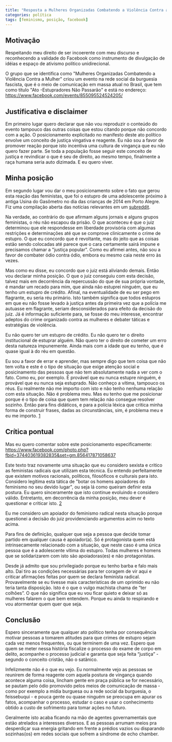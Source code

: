```yaml
---
title: "Resposta a Mulheres Organizadas Combatendo a Violência Contra a Mulher"
categories: política
tags: [feminismo, posição, facebook]
---
```


## Motivação

Respeitando meu direito de ser incoerente com meu discurso e reconhecendo a validade do Facebook como instrumento de divulgação de idéias e espaço de ativismo político unidirecional.

O grupo que se identifica como "Mulheres Organizadas Combatendo a Violência Contra a Mulher" criou um evento na rede social da burguesia fascista, que é o meio de comunicação em massa atual no Brasil, que tem como título "Ato -Estupradores Não Passarão" e está no endereço: <https://www.facebook.com/events/855095524524205/>

## Justificativa e disclaimer

Em primeiro lugar quero declarar que não vou reproduzir o conteúdo do evento tampouco das outras coisas que estou citando porque não concordo com a ação. O posicionamento explicitado no manifesto deste ato político envolve um conceito de justiça vingativa e reagente. Eu não sou a favor de promover reação porque isto incentiva uma cultura de vingança que eu não quero fazer parte. Se toda a população fosse seguir este conceito de justiça e revindicar o que é seu de direito, ao mesmo tempo, finalmente a raça humana seria auto dizimada. E eu quero viver.

## Minha posição

Em segundo lugar vou dar o meu posicionamento sobre o fato que gerou esta reação das feministas, que foi o estupro de uma adolescente próximo à antiga Usina do Gasômetro no dia das crianças de 2014 em Porto Alegre. Fiz uma compilação aberta das notícias relevantes em um [subreddit](http://www.reddit.com/r/EstuproGasometro/).

Na verdade, ao contrário do que afirmam alguns jornais e alguns grupos feministas, o réu não escapou da prisão. O que aconteceu é que o juiz determinou que ele respondesse em liberdade provisória com algumas restrições e determinações até que se comprove clinicamente o crime de estupro. O que eu concordo que é revoltante, mas do jeito que as coisas estão sendo colocadas até parece que o cara certamente sairá impune e precisamos chamar a "justiça popular". Como eu afirmei antes, não sou a favor de combater ódio contra ódio, embora eu mesmo caia neste erro às vezes.

Mas como eu disse, eu concordo que o juiz está aliviando demais. Então vou declarar minha posição. O que o juiz conseguiu com esta decisão, talvez mais em decorrência da repercussão do que de sua própria vontade, é mandar um recado para mim, que ainda não estuprei ninguém, que eu tenho um estupro de crédito. Afinal, na eventualidade de eu ser pego em flagrante, eu seria réu primário. Isto também significa que todos estupros em que eu não fosse levado à justiça antes da primeira vez que a polícia me autuasse em flagrante, seriam desconsiderados para efeito da decisão do juiz. Já é informação suficiente para, se fosse do meu interesse, encontrar adeptos do crime organizado contra as mulheres e debater táticas e estratégias de violência.

Eu não quero ter um estupro de crédito. Eu não quero ter o direito institucional de estuprar alguém. Não quero ter o direito de cometer um erro desta natureza impunemente. Ainda mais com a idade que eu tenho, que é quase igual à do réu em questão.

Eu sou a favor de errar e aprender, mas sempre digo que tem coisa que não tem volta e este é o tipo de situação que exige atenção social e posicinamento das pessoas que não tem absolutamente nada a ver com o fato. Como eu, por exemplo. É provável que eu nunca estupre ninguém, é provável que eu nunca seja estuprado. Não conheço a vítima, tampouco os réus. Eu realmente não me importo com isto e não tenho nenhuma relação com esta situação. Não é problema meu. Mas eu tenho que me posicionar porque é o tipo de coisa que quem tem relação não consegue resolver sozinho. Então para fins didáticos, e para a polícia léxica que critica minha forma de construir frases, dadas as circunstâncias, sim, é problema meu e eu me importo. [1]

## Crítica pontual

Mas eu quero comentar sobre este posicionamento especificamente: <https://www.facebook.com/photo.php?fbid=374403619382835&set=gm.856417871058637>

Este texto traz novamente uma situação que eu considero sexista e critico as feministas radicais que utilizam esta técnica. Eu entendo perfeitamente que existem motivos racionais, políticos, filosóficos e culturais para isto. Considero legítima esta tática de "botar os homens apoiadores do feminismo no seu devido lugar", ou seja lá como queiram definir esta postura. Eu quero sinceramente que isto continue evoluindo e considero válido. Entretanto, em decorrência da minha posição, meu dever é questionar e criticar isto. [2]

Eu me considero um apoiador do feminismo radical nesta situação porque questionei a decisão do juiz providenciando argumentos acim no texto acima.

Para fins de definição, qualquer que seja a pessoa que decide tomar partido em qualquer causa é apoiador(a). Só é protagonista quem está intrinsecamente relacionado com a situação, que neste caso é uma única pessoa que é a adolescente vítima do estupro. Todas mulheres e homens que se solidarizarem com isto são apoiadoras(es) e não protagonistas.

Desde já admito que sou privilegiado porque eu tenho barba e falo mais alto. Daí tiro as condições necessárias para ter coragem de vir aqui e criticar afirmações feitas por quem se declara feminista radical. Provavelmente se eu tivesse mais características de um oprimido eu não teria tanta disposição. Isto é o que o vulgo machista chama de “ter colhões”. O que não significa que eu vou ficar quieto e deixar só as mulheres falarem o que bem entendem. Porque eu ainda to respirando e vou atormentar quem quer que seja.

## Conclusão

Espero sinceramente que qualquer ato político tenha por consequência motivar pessoas a tomarem atitudes para que crimes de estupro sejam cada vez menos frequentes, ou que terminem de uma vez. Espero que quem se meter nessa história fiscalize o processo do exame de corpo em delito, acompanhe o processo judicial e garanta que seja feita “justiça” - segundo o conceito cristão, não o satânico.

Infelizmente não é o que eu vejo. Eu normalmente vejo as pessoas se reunirem de forma reagente com aquela postura de vingança quando acontece alguma coisa, lincham gente em praça pública se for necessário, se pautam pelo ódio promovido pelos meios de comunicação de massa - como por exemplo a mídia burguesa ou a rede social da burguesia, o feissebuqui - e pouca gente ou quase ninguém se preocupa em apurar os fatos, acompanhar o processo, estudar o caso e usar o conhecimento obtido a custo de sofrimento para tomar ações no futuro.

Geralmente isto acaba ficando na mão de agentes governamentais que estão atrelados a interesses diversos. E as pessoas arrumam meios pra desperdiçar sua energia gritando em frente a prédios vazios ou disparando sozinhas(os) em redes sociais que sofrem a síndrome de echo chamber.

[1]: [](/blog/frase-1/)
[2]: [](/blog/frase-2/)

